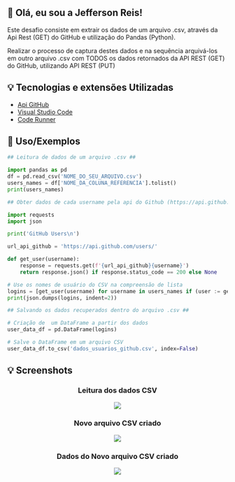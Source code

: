 ## 👋 Olá, eu sou a Jefferson Reis! 
Este desafio consiste em extrair os dados de um arquivo .csv, através da Api Rest (GET) do GitHub e utilização do Pandas (Python).

Realizar o processo de captura destes dados e na sequência arquivá-los em outro arquivo .csv com TODOS os dados retornados da API REST (GET) do GitHub, utilizando API REST (PUT)

## 💡 Tecnologias e extensões Utilizadas 

 - [Api GitHub](https://api.github.com/)
 - [Visual Studio Code](https://code.visualstudio.com/)
 - [Code Runner](https://www.google.com/url?sa=t&rct=j&q=&esrc=s&source=web&cd=&cad=rja&uact=8&ved=2ahUKEwjVhdnE5OGBAxW9uJUCHSSqBXwQFnoECBgQAQ&url=https%3A%2F%2Fmarketplace.visualstudio.com%2Fitems%3FitemName%3Dformulahendry.code-runner&usg=AOvVaw0r_NmkPwigsaityd4Ng23-&opi=89978449)

## 📌 Uso/Exemplos

```python
## Leitura de dados de um arquivo .csv ##

import pandas as pd
df = pd.read_csv('NOME_DO_SEU_ARQUIVO.csv')
users_names = df['NOME_DA_COLUNA_REFERENCIA'].tolist()
print(users_names)
```
```python
## Obter dados de cada username pela api do Github (https://api.github.com/) ##

import requests
import json

print('GitHub Users\n')

url_api_github = 'https://api.github.com/users/'

def get_user(username):
    response = requests.get(f'{url_api_github}{username}')
    return response.json() if response.status_code == 200 else None

# Use os nomes de usuário do CSV na compreensão de lista
logins = [get_user(username) for username in users_names if (user := get_user(username)) is not None]
print(json.dumps(logins, indent=2))
```

```python
## Salvando os dados recuperados dentro do arquivo .csv ##

# Criação de  um DataFrame a partir dos dados
user_data_df = pd.DataFrame(logins)

# Salve o DataFrame em um arquivo CSV
user_data_df.to_csv('dados_usuarios_github.csv', index=False)
```

## 💡 Screenshots 

<div align="center">
 <h3>Leitura dos dados CSV</h3>
 <img src="https://github.com/jeffersonreislima/desafio_etl_python/assets/142839931/f07a1266-0267-4d44-a1fd-3dec4e009789" />
</div>

<div align="center">
 <h3>Novo arquivo CSV criado</h3>
 <img src="https://github.com/jeffersonreislima/desafio_etl_python/assets/142839931/05a7da99-e51e-462f-9dc0-4218f19a75cd" />
</div>

<div align="center">
 <h3>Dados do Novo arquivo CSV criado</h3>
 <img src="https://github.com/jeffersonreislima/desafio_etl_python/assets/142839931/3fe44962-9f37-4c08-a7fe-883af7f7b1c9" />
</div>
